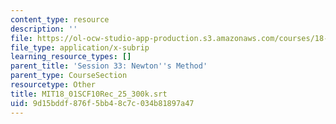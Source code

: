 ```yaml
---
content_type: resource
description: ''
file: https://ol-ocw-studio-app-production.s3.amazonaws.com/courses/18-01sc-single-variable-calculus-fall-2010/9d15bddf876f5bb48c7c034b81897a47_MIT18_01SCF10Rec_25_300k.vtt
file_type: application/x-subrip
learning_resource_types: []
parent_title: 'Session 33: Newton''s Method'
parent_type: CourseSection
resourcetype: Other
title: MIT18_01SCF10Rec_25_300k.srt
uid: 9d15bddf-876f-5bb4-8c7c-034b81897a47
---
```

